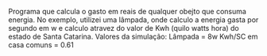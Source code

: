 Programa que calcula o gasto em reais de qualquer obejto que consuma energia. No exemplo, utilizei uma lâmpada, onde calculo a energia gasta por segundo em w e calculo atravez do valor de Kwh (quilo watts hora)
do estado de Santa Catarina.
Valores da simulação:
Lâmpada = 8w
Kwh/SC em casa comuns = 0.61
